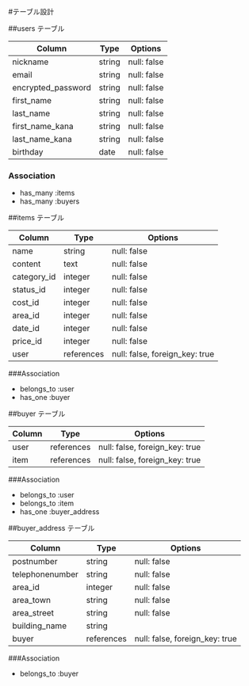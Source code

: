 #テーブル設計

##users テーブル

| Column             | Type      | Options     |
| ------------------ | --------- | ----------- |
| nickname           | string    | null: false |
| email              | string    | null: false |
| encrypted_password | string    | null: false |
| first_name         | string    | null: false |
| last_name          | string    | null: false |
| first_name_kana    | string    | null: false |
| last_name_kana     | string    | null: false |
| birthday           | date      | null: false |

### Association

- has_many :items
- has_many :buyers

##items テーブル

| Column      | Type       | Options                        |
| ----------  | ------     | -----------                    |
| name        | string     | null: false                    |
| content     | text       | null: false                    |
| category_id | integer    | null: false                    |
| status_id   | integer    | null: false                    | 
| cost_id     | integer    | null: false                    |
| area_id     | integer    | null: false                    |
| date_id     | integer    | null: false                    |
| price_id    | integer    | null: false                    |
| user        | references | null: false, foreign_key: true |

###Association

- belongs_to :user
- has_one :buyer


##buyer テーブル

| Column          | Type       | Options                       |
| --------------  | ---------- | ----------------------------- |
| user            | references | null: false, foreign_key: true |
| item            | references | null: false, foreign_key: true |

###Association

- belongs_to :user
- belongs_to :item
- has_one :buyer_address

##buyer_address テーブル


| Column          | Type       | Options                       |
| --------------  | ---------- | ----------------------------- |
| postnumber      | string     | null: false                   |
| telephonenumber | string     | null: false                   |
| area_id         | integer    | null: false                   |
| area_town       | string     | null: false                   |
| area_street     | string     | null: false                   |
| building_name   | string     |                               |
| buyer           | references | null: false, foreign_key: true |

###Association

- belongs_to :buyer


